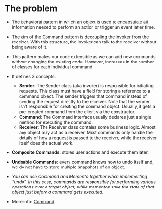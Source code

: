 # The problem
- The behavioral pattern in which an object is used to encapsulate all information needed to perform an action or trigger an event latter time. 
- The aim of the Command pattern is decoupling the invoker from the receiver. With this structure, the invoker can talk to the receiver without being aware of it.
- This pattern makes our code extensible as we can add new commands without changing the existing code. However, increases in the number of classes for each individual command.

- It defines 3 concepts:
    - **Sender**: The Sender class (aka invoker) is responsible for initiating requests. This class must have a field for storing a reference to a command object. The sender triggers that command instead of sending the request directly to the receiver. Note that the sender isn’t responsible for creating the command object. Usually, it gets a pre-created command from the client via the constructor.
    - **Command**: The Command interface usually declares just a single method for executing the command.
    - **Receiver**: The Receiver class contains some business logic. Almost any object may act as a receiver. Most commands only handle the details of how a request is passed to the receiver, while the receiver itself does the actual work.

- **Composite Commands**: stores user actions and execute them later.
- **Undoable Commands**: every command knows how to undo itself and, we do not have to store multiple snapshots of an object.


- *You can use Command and Memento together when implementing “undo”. In this case, commands are responsible for performing various operations over a target object, while mementos save the state of that object just before a command gets executed.*

- More info: [Command](https://refactoring.guru/design-patterns/command)